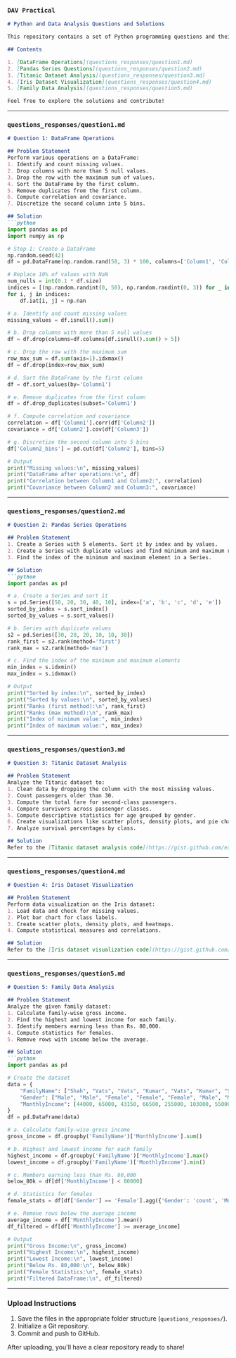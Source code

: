 ### `DAV Practical`
```markdown
# Python and Data Analysis Questions and Solutions

This repository contains a set of Python programming questions and their solutions. The solutions make use of popular libraries like Pandas, NumPy, Matplotlib, and more. Each question is solved step-by-step and is organized in separate files for better readability.

## Contents

1. [DataFrame Operations](questions_responses/question1.md)
2. [Pandas Series Questions](questions_responses/question2.md)
3. [Titanic Dataset Analysis](questions_responses/question3.md)
4. [Iris Dataset Visualization](questions_responses/question4.md)
5. [Family Data Analysis](questions_responses/question5.md)

Feel free to explore the solutions and contribute!
```

---

### `questions_responses/question1.md`
```markdown
# Question 1: DataFrame Operations

## Problem Statement
Perform various operations on a DataFrame:
1. Identify and count missing values.
2. Drop columns with more than 5 null values.
3. Drop the row with the maximum sum of values.
4. Sort the DataFrame by the first column.
5. Remove duplicates from the first column.
6. Compute correlation and covariance.
7. Discretize the second column into 5 bins.

## Solution
```python
import pandas as pd
import numpy as np

# Step 1: Create a DataFrame
np.random.seed(42)
df = pd.DataFrame(np.random.rand(50, 3) * 100, columns=['Column1', 'Column2', 'Column3'])

# Replace 10% of values with NaN
num_nulls = int(0.1 * df.size)
indices = [(np.random.randint(0, 50), np.random.randint(0, 3)) for _ in range(num_nulls)]
for i, j in indices:
    df.iat[i, j] = np.nan

# a. Identify and count missing values
missing_values = df.isnull().sum()

# b. Drop columns with more than 5 null values
df = df.drop(columns=df.columns[df.isnull().sum() > 5])

# c. Drop the row with the maximum sum
row_max_sum = df.sum(axis=1).idxmax()
df = df.drop(index=row_max_sum)

# d. Sort the DataFrame by the first column
df = df.sort_values(by='Column1')

# e. Remove duplicates from the first column
df = df.drop_duplicates(subset='Column1')

# f. Compute correlation and covariance
correlation = df['Column1'].corr(df['Column2'])
covariance = df['Column2'].cov(df['Column3'])

# g. Discretize the second column into 5 bins
df['Column2_bins'] = pd.cut(df['Column2'], bins=5)

# Output
print("Missing values:\n", missing_values)
print("DataFrame after operations:\n", df)
print("Correlation between Column1 and Column2:", correlation)
print("Covariance between Column2 and Column3:", covariance)
```
---

### `questions_responses/question2.md`
```markdown
# Question 2: Pandas Series Operations

## Problem Statement
1. Create a Series with 5 elements. Sort it by index and by values.
2. Create a Series with duplicate values and find minimum and maximum ranks using `first` and `max` methods.
3. Find the index of the minimum and maximum element in a Series.

## Solution
```python
import pandas as pd

# a. Create a Series and sort it
s = pd.Series([50, 20, 30, 40, 10], index=['a', 'b', 'c', 'd', 'e'])
sorted_by_index = s.sort_index()
sorted_by_values = s.sort_values()

# b. Series with duplicate values
s2 = pd.Series([30, 20, 20, 10, 10, 30])
rank_first = s2.rank(method='first')
rank_max = s2.rank(method='max')

# c. Find the index of the minimum and maximum elements
min_index = s.idxmin()
max_index = s.idxmax()

# Output
print("Sorted by index:\n", sorted_by_index)
print("Sorted by values:\n", sorted_by_values)
print("Ranks (first method):\n", rank_first)
print("Ranks (max method):\n", rank_max)
print("Index of minimum value:", min_index)
print("Index of maximum value:", max_index)
```
---

### `questions_responses/question3.md`
```markdown
# Question 3: Titanic Dataset Analysis

## Problem Statement
Analyze the Titanic dataset to:
1. Clean data by dropping the column with the most missing values.
2. Count passengers older than 30.
3. Compute the total fare for second-class passengers.
4. Compare survivors across passenger classes.
5. Compute descriptive statistics for age grouped by gender.
6. Create visualizations like scatter plots, density plots, and pie charts.
7. Analyze survival percentages by class.

## Solution
Refer to the [Titanic dataset analysis code](https://gist.github.com/example-link).
```

---

### `questions_responses/question4.md`
```markdown
# Question 4: Iris Dataset Visualization

## Problem Statement
Perform data visualization on the Iris dataset:
1. Load data and check for missing values.
2. Plot bar chart for class labels.
3. Create scatter plots, density plots, and heatmaps.
4. Compute statistical measures and correlations.

## Solution
Refer to the [Iris dataset visualization code](https://gist.github.com/example-link).
```

---

### `questions_responses/question5.md`
```markdown
# Question 5: Family Data Analysis

## Problem Statement
Analyze the given family dataset:
1. Calculate family-wise gross income.
2. Find the highest and lowest income for each family.
3. Identify members earning less than Rs. 80,000.
4. Compute statistics for females.
5. Remove rows with income below the average.

## Solution
```python
import pandas as pd

# Create the dataset
data = {
    "FamilyName": ["Shah", "Vats", "Vats", "Kumar", "Vats", "Kumar", "Shah", "Shah", "Kumar", "Vats"],
    "Gender": ["Male", "Male", "Female", "Female", "Female", "Male", "Male", "Female", "Female", "Male"],
    "MonthlyIncome": [44000, 65000, 43150, 66500, 255000, 103000, 55000, 112400, 81030, 71900]
}
df = pd.DataFrame(data)

# a. Calculate family-wise gross income
gross_income = df.groupby('FamilyName')['MonthlyIncome'].sum()

# b. Highest and lowest income for each family
highest_income = df.groupby('FamilyName')['MonthlyIncome'].max()
lowest_income = df.groupby('FamilyName')['MonthlyIncome'].min()

# c. Members earning less than Rs. 80,000
below_80k = df[df['MonthlyIncome'] < 80000]

# d. Statistics for females
female_stats = df[df['Gender'] == 'Female'].agg({'Gender': 'count', 'MonthlyIncome': 'mean'})

# e. Remove rows below the average income
average_income = df['MonthlyIncome'].mean()
df_filtered = df[df['MonthlyIncome'] >= average_income]

# Output
print("Gross Income:\n", gross_income)
print("Highest Income:\n", highest_income)
print("Lowest Income:\n", lowest_income)
print("Below Rs. 80,000:\n", below_80k)
print("Female Statistics:\n", female_stats)
print("Filtered DataFrame:\n", df_filtered)
```
---

### Upload Instructions
1. Save the files in the appropriate folder structure (`questions_responses/`).
2. Initialize a Git repository.
3. Commit and push to GitHub.

After uploading, you'll have a clear repository ready to share!
